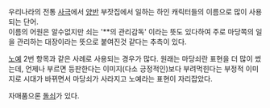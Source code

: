 우리나라의 전통 [사극](%EC%82%AC%EA%B7%B9.md)에서 [양반](%EC%96%91%EB%B0%98.md) 부잣집에서
일하는 하인 캐릭터들의 이름으로 많이 사용되는 단어.  
이름의 어원은 알수없지만 쇠는 '**의 관리감독' 이라는 뜻도 있다하여 주로 마당쪽의 일을 관리하는 대장이라는 뜻으로 붙여진것 같다는 추측이
있다.

[노예](%EB%85%B8%EC%98%88.md) 2번 항목과 같은 사례로 사용되는 경우가 많다. 원래는 마당쇠란 표현을 더 많이
썼는데, 언제나 부르면 등판한다는 이미지(다소 긍정적인)보다 부려먹힌다는 부정적 이미지로 시대가 바뀌면서 마당쇠가 사라지고 노예라는 표현이
자리잡았다.

자매품으론 [돌쇠](%EB%8F%8C%EC%87%A0.md)가 있다.

